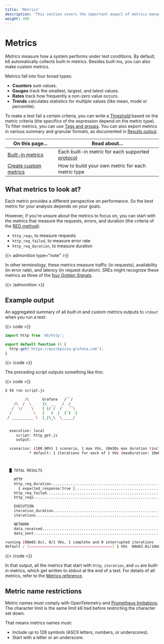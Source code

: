 ```yaml
---
title: 'Metrics'
description: 'This section covers the important aspect of metrics management in k6. How and what kind of metrics k6 collects automatically (_built-in_ metrics), and what custom metrics you can make k6 collect.'
weight: 300
---
```


# Metrics

_Metrics_ measure how a system performs under test conditions.
By default, k6 automatically collects built-in metrics.
Besides built-ins, you can also make custom metrics.

Metrics fall into four broad types:

- **Counters** sum values.
- **Gauges** track the smallest, largest, and latest values.
- **Rates** track how frequently a non-zero value occurs.
- **Trends** calculates statistics for multiple values (like mean, mode or percentile).

To make a test fail a certain criteria, you can write a [Threshold](https://grafana.com/docs/k6/<K6_VERSION>/using-k6/thresholds) based on the metric criteria (the specifics of the expression depend on the metric type).
To filter metrics, you can use [Tags and groups](https://grafana.com/docs/k6/<K6_VERSION>/using-k6/tags-and-groups).
You can also export metrics in various summary and granular formats, as documented in [Results output](https://grafana.com/docs/k6/<K6_VERSION>/results-output).

| On this page...                                                                                          | Read about...                                                                                                   |
| -------------------------------------------------------------------------------------------------------- | --------------------------------------------------------------------------------------------------------------- |
| [Built-in metrics](https://grafana.com/docs/k6/<K6_VERSION>/using-k6/metrics/reference)                  | Each built-in metric for each supported [protocol](https://grafana.com/docs/k6/<K6_VERSION>/using-k6/protocols) |
| [Create custom metrics](https://grafana.com/docs/k6/<K6_VERSION>/using-k6/metrics/create-custom-metrics) | How to build your own metric for each metric type                                                               |

## What metrics to look at?

Each metric provides a different perspective on performance.
So the best metric for your analysis depends on your goals.

However, if you're unsure about the metrics to focus on, you can start with the metrics that measure the requests, errors, and duration (the criteria of the [RED method](https://grafana.com/blog/2018/08/02/the-red-method-how-to-instrument-your-services/)).

- `http_reqs`, to measure requests
- `http_req_failed`, to measure error rate
- `http_req_duration`, to measure duration

{{< admonition type="note" >}}

In other terminology, these metrics measure traffic (in requests), availability (in error rate), and latency (in request duration).
SREs might recognize these metrics as three of the [four Golden Signals](https://sre.google/sre-book/monitoring-distributed-systems/#xref_monitoring_golden-signals).

{{< /admonition >}}

## Example output

An aggregated summary of all _built-in_ and custom metrics outputs to `stdout` when you run a test:

{{< code >}}

```javascript
import http from 'k6/http';

export default function () {
  http.get('https://quickpizza.grafana.com');
}
```

{{< /code >}}

The preceding script outputs something like this:

{{< code >}}

```bash
$ k6 run script.js

         /\      Grafana   /‾‾/
    /\  /  \     |\  __   /  /
   /  \/    \    | |/ /  /   ‾‾\
  /          \   |   (  |  (‾)  |
 / __________ \  |_|\_\  \_____/


  execution: local
     script: http_get.js
     output: -

  scenarios: (100.00%) 1 scenario, 1 max VUs, 10m30s max duration (incl. graceful stop):
           * default: 1 iterations for each of 1 VUs (maxDuration: 10m0s, gracefulStop: 30s)



  █ TOTAL RESULTS

    HTTP
    http_req_duration.......................................................: avg=117.55ms min=117.55ms med=117.55ms max=117.55ms p(90)=117.55ms p(95)=117.55ms
      { expected_response:true }............................................: avg=117.55ms min=117.55ms med=117.55ms max=117.55ms p(90)=117.55ms p(95)=117.55ms
    http_req_failed.........................................................: 0.00%  0 out of 1
    http_reqs...............................................................: 1      2.768749/s

    EXECUTION
    iteration_duration......................................................: avg=361.09ms min=361.09ms med=361.09ms max=361.09ms p(90)=361.09ms p(95)=361.09ms
    iterations..............................................................: 1      2.768749/s

    NETWORK
    data_received...........................................................: 6.8 kB 19 kB/s
    data_sent...............................................................: 541 B  1.5 kB/s

running (00m03.8s), 0/1 VUs, 1 complete and 0 interrupted iterations
default ✓ [======================================] 1 VUs  00m03.8s/10m0s  1/1 iters, 1 per VU
```

{{< /code >}}

In that output, all the metrics that start with `http`, `iteration`, and `vu` are _built-in_ metrics, which get written to stdout at the end of a test.
For details of all metrics, refer to the [Metrics reference](https://grafana.com/docs/k6/<K6_VERSION>/using-k6/metrics/reference).

## Metric name restrictions

Metric names must comply with OpenTelemetry and [Prometheus limitations](https://prometheus.io/docs/concepts/data_model/#metric-names-and-labels). The character limit is the same limit k6 had before restricting the character set down.

That means metrics names must:

- Include up to 128 symbols (ASCII letters, numbers, or underscores).
- Start with a letter or an underscore.
